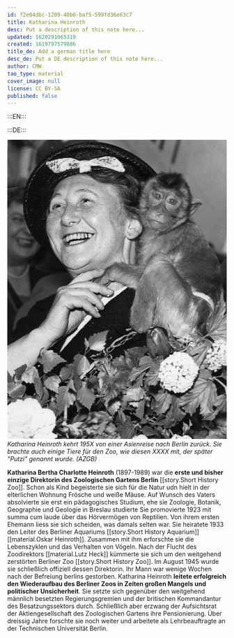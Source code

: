 ```yaml
---
id: f2e04dbc-1209-40b6-baf5-599fd36e63c7
title: Katharina Heinroth
desc: Put a description of this note here...
updated: 1620291065319
created: 1619797579886
title_de: Add a german title here
desc_de: Put a DE description of this note here...
author: CMW
tao_type: material
cover_image: null
license: CC BY-SA
published: false
---
```


:::EN:::


:::DE:::


![Katharina Heinroth mit einem jungen Affen auf ihrer Schulter](images\cmw\Heinroth_Putzi_1955.jpg)
*Katharina Heinroth kehrt 195X von einer Asienreise nach Berlin zurück. Sie brachte auch einige Tiere für den Zoo, wie diesen XXXX mit, der später "Putzi" genannt wurde. (AZGB)*

**Katharina Bertha Charlotte Heinroth** (1897-1989) war die **erste und bisher einzige Direktorin des Zoologischen Gartens Berlin** [[story.Short History Zoo]]. Schon als Kind begeisterte sie sich für die Natur udn hielt in der elterlichen Wohnung Frösche und weiße Mäuse. Auf Wunsch des Vaters absolvierte sie erst ein pädagogisches Studium, ehe sie Zoologie, Botanik, Geographie und Geologie in Breslau studierte Sie promovierte 1923 mit summa cum laude über das Hörvermögen von Reptilien. Von ihrem ersten Ehemann liess sie sich scheiden, was damals selten war. Sie heiratete 1933 den Leiter des Berliner Aquariums [[story.Short History Aquarium]] [[material.Oskar Heinroth]]. Zusammen mit ihm erforschte sie die Lebenszyklen und das Verhalten von Vögeln.
Nach der Flucht des Zoodirektors [[material.Lutz Heck]] kümmerte sie sich um den weitgehend zerstörten Berliner Zoo [[story.Short History Zoo]]. Im August 1945 wurde sie schließlich offiziell dessen Direktorin. Ihr Mann war wenige Wochen nach der Befreiung berlins gestorben.
Katharina Heinroth **leitete erfolgreich den Wiederaufbau des Berliner Zoos in Zeiten großen Mangels und politischer Unsicherheit**. Sie setzte sich gegenüber den weitgehend männlich besetzten Regierungsgremien und der britischen Kommandantur des Besatzungssektors durch. Schließlich aber erzwang der Aufsichtsrat der Aktiengesellschaft des Zoologischen Gartens ihre Pensionierung. Über dreissig Jahre forschte sie noch weiter und arbeitete als Lehrbeauftragte an der Technischen Universität Berlin.